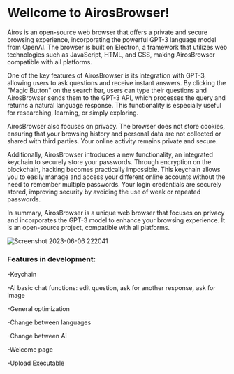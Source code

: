 # Wellcome to AirosBrowser!

Airos is an open-source web browser that offers a private and secure browsing experience, incorporating the powerful GPT-3 language model from OpenAI. The browser is built on Electron, a framework that utilizes web technologies such as JavaScript, HTML, and CSS, making AirosBrowser compatible with all platforms.

One of the key features of AirosBrowser is its integration with GPT-3, allowing users to ask questions and receive instant answers. By clicking the "Magic Button" on the search bar, users can type their questions and AirosBrowser sends them to the GPT-3 API, which processes the query and returns a natural language response. This functionality is especially useful for researching, learning, or simply exploring.

AirosBrowser also focuses on privacy. The browser does not store cookies, ensuring that your browsing history and personal data are not collected or shared with third parties. Your online activity remains private and secure.

Additionally, AirosBrowser introduces a new functionality, an integrated keychain to securely store your passwords. Through encryption on the blockchain, hacking becomes practically impossible. This keychain allows you to easily manage and access your different online accounts without the need to remember multiple passwords. Your login credentials are securely stored, improving security by avoiding the use of weak or repeated passwords.

In summary, AirosBrowser is a unique web browser that focuses on privacy and incorporates the GPT-3 model to enhance your browsing experience. It is an open-source project, compatible with all platforms.

  ![Screenshot 2023-06-06 222041](https://github.com/MigueldeHaroce/AirosBrowser/assets/106353927/aeaba23d-ab76-4761-9433-51b6466ad469)


### Features in development:

   -Keychain
  
   -Ai basic chat functions: edit question, ask for another response, ask for image
  
   -General optimization
  
   -Change between languages
  
   -Change between Ai
   
   -Welcome page
   
   -Upload Executable
  
